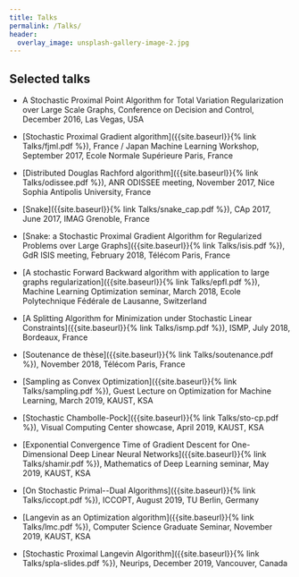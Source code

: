 ```yaml
---
title: Talks
permalink: /Talks/
header:
  overlay_image: unsplash-gallery-image-2.jpg
---
```


## Selected talks


- A Stochastic Proximal Point Algorithm for Total Variation Regularization over Large Scale Graphs, Conference on Decision and Control, December 2016, Las Vegas, USA

- [Stochastic Proximal Gradient algorithm]({{site.baseurl}}{% link Talks/fjml.pdf %}), France / Japan Machine Learning Workshop, September 2017, Ecole Normale Supérieure Paris, France

- [Distributed Douglas Rachford algorithm]({{site.baseurl}}{% link Talks/odissee.pdf %}), ANR ODISSEE meeting, November 2017, Nice Sophia Antipolis University, France

- [Snake]({{site.baseurl}}{% link Talks/snake_cap.pdf %}), CAp 2017, June 2017, IMAG Grenoble, France

- [Snake: a Stochastic Proximal Gradient Algorithm for Regularized Problems over Large Graphs]({{site.baseurl}}{% link Talks/isis.pdf %}), GdR ISIS meeting, February 2018, Télécom Paris, France

- [A stochastic Forward Backward algorithm with application to large graphs regularization]({{site.baseurl}}{% link Talks/epfl.pdf %}), Machine Learning Optimization seminar, March 2018, Ecole Polytechnique Fédérale de Lausanne, Switzerland

- [A Splitting Algorithm for Minimization under Stochastic Linear Constraints]({{site.baseurl}}{% link Talks/ismp.pdf %}), ISMP, July 2018, Bordeaux, France

- [Soutenance de thèse]({{site.baseurl}}{% link Talks/soutenance.pdf %}), November 2018, Télécom Paris, France

- [Sampling as Convex Optimization]({{site.baseurl}}{% link Talks/sampling.pdf %}), Guest Lecture on Optimization for Machine Learning, March 2019, KAUST, KSA

- [Stochastic Chambolle-Pock]({{site.baseurl}}{% link Talks/sto-cp.pdf %}), Visual Computing Center showcase, April 2019, KAUST, KSA

- [Exponential Convergence Time of Gradient Descent for One-Dimensional Deep Linear Neural Networks]({{site.baseurl}}{% link Talks/shamir.pdf %}), Mathematics of Deep Learning seminar, May 2019, KAUST, KSA

- [On Stochastic Primal--Dual Algorithms]({{site.baseurl}}{% link Talks/iccopt.pdf %}), ICCOPT, August 2019, TU Berlin, Germany

- [Langevin as an Optimization algorithm]({{site.baseurl}}{% link Talks/lmc.pdf %}), Computer Science Graduate Seminar, November 2019, KAUST, KSA

- [Stochastic Proximal Langevin Algorithm]({{site.baseurl}}{% link Talks/spla-slides.pdf %}), Neurips, December 2019, Vancouver, Canada



